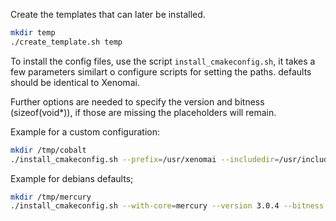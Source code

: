 Create the templates that can later be installed.

```bash
mkdir temp
./create_template.sh temp
```

To install the config files, use the script `install_cmakeconfig.sh`,
it takes a few parameters similart o configure scripts for setting the
paths. defaults should be identical to Xenomai.

Further options are needed to specify the version and bitness (sizeof(void\*)),
if those are missing the placeholders will remain.

Example for a custom configuration:

```bash
mkdir /tmp/cobalt
./install_cmakeconfig.sh --prefix=/usr/xenomai --includedir=/usr/include/xenomai --version 3.0.4 --bitness 8 -- /tmp/cobalt
```

Example for debians defaults;

```bash
mkdir /tmp/mercury
./install_cmakeconfig.sh --with-core=mercury --version 3.0.4 --bitness 8 -- /tmp/mercury
```
